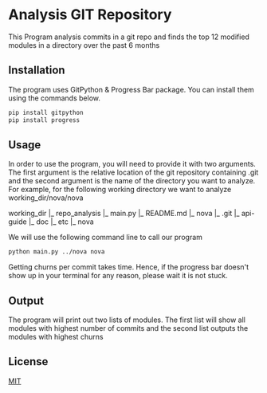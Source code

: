 # Analysis GIT Repository

This Program analysis commits in a git repo and finds the top 12 modified modules in a directory over the past 6 months

## Installation

The program uses GitPython & Progress Bar package. You can install them using the commands below. 

```bash
pip install gitpython
pip install progress
```

## Usage

In order to use the program, you will need to provide it with two arguments. The first argument is the relative location of the git repository containing .git  and the second argument is the name of the directory you want to analyze. For example, for the following working directory we want to analyze working_dir/nova/nova

working_dir
    |_ repo_analysis
       |_ main.py
       |_ README.md
	|_ nova
	   |_ .git
	   |_ api-guide
	   |_ doc
	   |_ etc
	   |_ nova

We will use the following command line to call our program

```bash
python main.py ../nova nova
```

Getting churns per commit takes time. Hence, if the progress bar doesn't show up in your terminal for any reason, please wait it is not stuck.

## Output
The program will print out two lists of modules. The first list will show all modules with highest number of commits and the second list outputs the modules with highest churns

## License
[MIT](https://choosealicense.com/licenses/mit/)